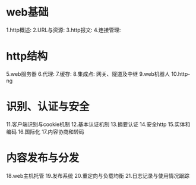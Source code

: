 # web基础
1.http概述:
2.URL与资源:
3.http报文:
4.连接管理:

# http结构
5.web服务器
6.代理:
7.缓存:
8.集成点: 网关、隧道及中继
9.web机器人
10.http-ng

# 识别、认证与安全
11.客户端识别与cookie机制
12.基本认证机制
13.摘要认证
14.安全http
15.实体和编码
16.国际化
17.内容协商和转码

# 内容发布与分发
18.web主机托管
19.发布系统
20.重定向与负载均衡
21.日志记录与使用情况跟踪








